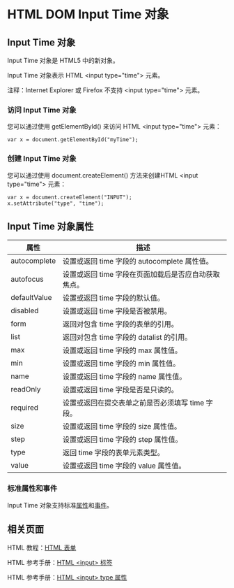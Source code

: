 # HTML DOM Input Time 对象

## Input Time 对象

Input Time 对象是 HTML5 中的新对象。

Input Time 对象表示 HTML &lt;input type="time"&gt; 元素。

注释：Internet Explorer 或 Firefox 不支持 &lt;input type="time"&gt; 元素。

### 访问 Input Time 对象

您可以通过使用 getElementById() 来访问 HTML &lt;input type="time"&gt; 元素：

```
var x = document.getElementById("myTime");
```



### 创建 Input Time 对象

您可以通过使用 document.createElement() 方法来创建HTML &lt;input type="time"&gt; 元素：

```
var x = document.createElement("INPUT");
x.setAttribute("type", "time");

```



## Input Time 对象属性

| 属性 | 描述 |
| --- | --- |
| autocomplete | 设置或返回 time 字段的 autocomplete 属性值。 |
| autofocus | 设置或返回 time 字段在页面加载后是否应自动获取焦点。 |
| defaultValue | 设置或返回 time 字段的默认值。 |
| disabled | 设置或返回 time 字段是否被禁用。 |
| form | 返回对包含 time 字段的表单的引用。 |
| list | 返回对包含 time 字段的 datalist 的引用。 |
| max | 设置或返回 time 字段的 max 属性值。 |
| min | 设置或返回 time 字段的 min 属性值。 |
| name | 设置或返回 time 字段的 name 属性值。 |
| readOnly | 设置或返回 time 字段是否是只读的。 |
| required | 设置或返回在提交表单之前是否必须填写 time 字段。 |
| size | 设置或返回 time 字段的 size 属性值。 |
| step | 设置或返回 time 字段的 step 属性值。 |
| type | 返回 time 字段的表单元素类型。 |
| value | 设置或返回 time 字段的 value 属性值。 |

### 标准属性和事件

Input Time 对象支持标准[属性](/jsref/dom_obj_all.asp "HTML DOM Element 对象")和[事件](/jsref/dom_obj_event.asp "HTML DOM Event 对象")。

## 相关页面

HTML 教程：[HTML 表单](/html/html_forms.asp)

HTML 参考手册：[HTML &lt;input&gt; 标签](/tags/tag_input.asp)

HTML 参考手册：[HTML &lt;input&gt; type 属性](/tags/att_input_type.asp)

